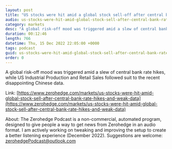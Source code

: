 ```yaml
---
layout: post
title: "US stocks were hit amid a global stock sell-off after central bank rate hikes and weak data - Newsquawk Asia-Pac Market Open"
audio: us-stocks-were-hit-amid-global-stock-sell-after-central-bank-rate-hikes-and-weak-data-0
category: markets
desc: "A global risk-off mood was triggered amid a slew of central bank rate hikes, while US Industrial Production and Retail Sales followed suit to the recent disappointing Chinese data. "
duration: 00:12:46
length: 766
datetime: Thu, 15 Dec 2022 22:05:00 +0000
tags: podcast
guid: us-stocks-were-hit-amid-global-stock-sell-after-central-bank-rate-hikes-and-weak-data-0
order: 0
---
```

A global risk-off mood was triggered amid a slew of central bank rate hikes, while US Industrial Production and Retail Sales followed suit to the recent disappointing Chinese data. 

Link: [https://www.zerohedge.com/markets/us-stocks-were-hit-amid-global-stock-sell-after-central-bank-rate-hikes-and-weak-data](https://www.zerohedge.com/markets/us-stocks-were-hit-amid-global-stock-sell-after-central-bank-rate-hikes-and-weak-data)

About: The Zerohedge Podcast is a non-commercial, automated program, designed to give people a way to get news from Zerohedge in an audio format.  I am actively working on tweaking and improving the setup to create a better listening experience (December 2022).  Suggestions are welcome: [zerohedgePodcast@outlook.com](mailto:zerohedgePodcast@outlook.com)